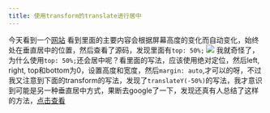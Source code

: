 ```yaml
---
title: 使用transform的translate进行居中
---
```

今天看到一个[网站](http://www.mobilebone.org/)
看到里面的主要内容会根据屏幕高度的变化而自动变化，始终处在垂直居中的位置，然后查看了源码，发现里面有`top: 50%;`
![](/content/images/2015/05/BF379848-9DEE-4737-B94F-988A02A3F8C1.png)
我就奇怪了，为什么使用`top: 50%;`还会居中呢？看里面的写法，应该使用绝对定位，然后left, right, top和bottom为0，设置高度和宽度，然后`margin: auto`,才可以的呀，不过我又注意到下面的transform的写法，发现了`translateY(-50%)`的写法，我才意识到可能是另一种垂直居中方式，果断去google了一下，发现还真有人总结了这样的方法，[点击查看](http://zerosixthree.se/vertical-align-anything-with-just-3-lines-of-css/)
